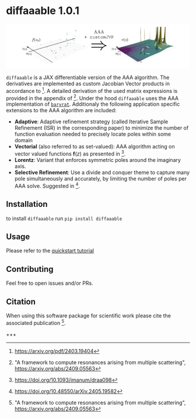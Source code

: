 # diffaaable 1.0.1

![](docs/assets/diffaaable.png)

`diffaaable` is a JAX differentiable version of the AAA algorithm. The derivatives are implemented as custom Jacobian Vector products in accordance to [^1].
A detailed derivation of the used matrix expressions is provided in the appendix of [^2].
Under the hood `diffaaable` uses the AAA implementation of [`baryrat`](https://github.com/c-f-h/baryrat).
Additionaly the following application specific extensions to the AAA algorithm are included:

- **Adaptive**: Adaptive refinement strategy (called Iterative Sample Refinement (ISR) in the corresponding paper) to minimize the number of function evaluation needed to precisely locate poles within some domain
- **Vectorial** (also referred to as set-valued): AAA algorithm acting on vector valued functions $\mathbf{f}(z)$ as presented in [^3].
- **Lorentz**: Variant that enforces symmetric poles around the imaginary axis.
- **Selective Refinement**: Use a divide and conquer theme to capture many pole simultaneously and accurately, by limiting the number of poles per AAA solve. Suggested in [^4].

## Installation
to install `diffaaable` run
`pip install diffaaable`

## Usage
Please refer to the [quickstart tutorial](./usage.md)

## Contributing
Feel free to open issues and/or PRs.

## Citation
When using this software package for scientific work please cite the associated publication [^2].

+++

[^1]: https://arxiv.org/pdf/2403.19404
[^2]: "A framework to compute resonances arising from multiple scattering", https://arxiv.org/abs/2409.05563
[^3]: https://doi.org/10.1093/imanum/draa098
[^4]: https://doi.org/10.48550/arXiv.2405.19582
